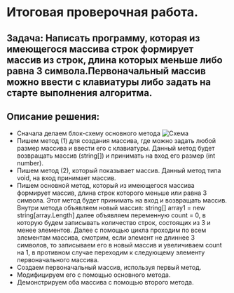 # Итоговая проверочная работа.
## **Задача:** Написать программу, которая из имеющегося массива строк формирует массив из строк, длина которых меньше либо равна 3 символа.Первоначальный массив можно ввести с клавиатуры либо задать на старте выполнения алгоритма.

## **Описание решения**:
* Сначала делаем блок-схему основного метода ![Схема](Схема.jpg)
* Пишем метод (1) для создания массива, где можно задать любой размер массива и ввести его с клавиатуры. Данный метод будет возвращать массив (string[]) и принимать на вход его размер (int number).
* Пишем метод (2), который показывает массив. Данный метод типа void, на вход принимает массив.
* Пишем основной метод, который из имеющегося массива формирует массив, длина строк которого меньше или равна 3 символа. Этот метод будет принимать на вход и возвращать массив.
Внутри метода  объявляем новый массив:
string[] array1 = new string[array.Length]
далее объявляем переменную count = 0, в которую будем записывать количество строк, состоящих из 3 и менее элементов.
Далее с помощью цикла проходим по всем элементам массива, смотрим, если элемент не длиннее 3 символов, то записываем его в новый массив и увеличиваем count на 1, в противном случае переходим к следующему элементу первоначального массива.
* Создаем первоначальный массив, используя первый метод. 
* Модифицируем его с помощью основного метода.
* Демонстрируем оба массива с помощью второго метода.
